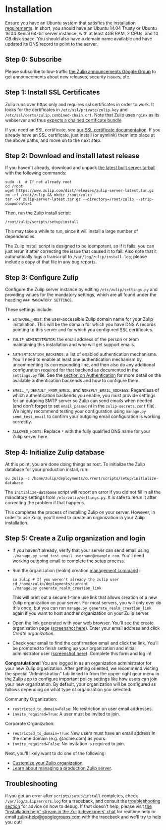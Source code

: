 # Installation

Ensure you have an Ubuntu system that satisfies [the installation
requirements](prod-requirements.html).  In short, you should have an
Ubuntu 14.04 Trusty or Ubuntu 16.04 Xenial 64-bit server instance,
with at least 4GB RAM, 2 CPUs, and 10 GB disk space.  You should also
have a domain name available and have updated its DNS record to point
to the server.

## Step 0: Subscribe

Please subscribe to low-traffic [the Zulip announcements Google
Group](https://groups.google.com/forum/#!forum/zulip-announce) to get
announcements about new releases, security issues, etc.

## Step 1: Install SSL Certificates

Zulip runs over https only and requires ssl certificates in order to
work. It looks for the certificates in `/etc/ssl/private/zulip.key`
and `/etc/ssl/certs/zulip.combined-chain.crt`.  Note that Zulip uses
`nginx` as its webserver and thus [expects a chained certificate
bundle](http://nginx.org/en/docs/http/configuring_https_servers.html)

If you need an SSL certificate, see [our SSL certificate
documentation](ssl-certificates.html).  If you already have an SSL
certificate, just install (or symlink) them into place at the above
paths, and move on to the next step.

## Step 2: Download and install latest release

If you haven't already, download and unpack [the latest built server
tarball](https://www.zulip.com/dist/releases/zulip-server-latest.tar.gz)
with the following commands:

```
sudo -i  # If not already root
cd /root
wget https://www.zulip.com/dist/releases/zulip-server-latest.tar.gz
rm -rf /root/zulip && mkdir /root/zulip
tar -xf zulip-server-latest.tar.gz --directory=/root/zulip --strip-components=1
```

Then, run the Zulip install script:
```
/root/zulip/scripts/setup/install
```

This may take a while to run, since it will install a large number of
dependencies.

The Zulip install script is designed to be idempotent, so if it fails,
you can just rerun it after correcting the issue that caused it to
fail.  Also note that it automatically logs a transcript to
`/var/log/zulip/install.log`; please include a copy of that file in
any bug reports.

## Step 3: Configure Zulip

Configure the Zulip server instance by editing `/etc/zulip/settings.py` and
providing values for the mandatory settings, which are all found under the
heading `### MANDATORY SETTINGS`.

These settings include:

- `EXTERNAL_HOST`: the user-accessible Zulip domain name for your Zulip
  installation. This will be the domain for which you have DNS A records
  pointing to this server and for which you configured SSL certificates.

- `ZULIP_ADMINISTRATOR`: the email address of the person or team maintaining
  this installation and who will get support emails.

- `AUTHENTICATION_BACKENDS`: a list of enabled authentication
  mechanisms.  You'll need to enable at least one authentication
  mechanism by uncommenting its corresponding line, and then also do
  any additional configuration required for that backend as documented
  in the `settings.py` file.  See the [section on
  Authentication](prod-authentication-methods.html) for more detail on the
  available authentication backends and how to configure them.

- `EMAIL_*`, `DEFAULT_FROM_EMAIL`, and `NOREPLY_EMAIL_ADDRESS`:
  Regardless of which authentication backends you enable, you must
  provide settings for an outgoing SMTP server so Zulip can send
  emails when needed (and don't forget to set `email_password` in
  the `zulip-secrets.conf` file).  We highly recommend testing
  your configuration using `manage.py send_test_email` to confirm
  your outgoing email configuration is working correctly.

- `ALLOWED_HOSTS`: Replace `*` with the fully qualified DNS name for
  your Zulip server here.

## Step 4: Initialize Zulip database

At this point, you are done doing things as root.  To initialize the
Zulip database for your production install, run:

```
su zulip -c /home/zulip/deployments/current/scripts/setup/initialize-database
```

The `initialize-database` script will report an error if you did not
fill in all the mandatory settings from `/etc/zulip/settings.py`.  It
is safe to rerun it after correcting the problem if that happens.

This completes the process of installing Zulip on your server.
However, in order to use Zulip, you'll need to create an organization
in your Zulip installation.

## Step 5: Create a Zulip organization and login

* If you haven't already, verify that your server can send email using
`./manage.py send_test_email username@example.com`.  You'll need
working outgoing email to complete the setup process.

* Run the organization (realm) creation [management
command](prod-maintain-secure-upgrade.html#management-commands) :

  ```
  su zulip # If you weren't already the zulip user
  cd /home/zulip/deployments/current
  ./manage.py generate_realm_creation_link
  ```

  This will print out a secure 1-time use link that allows creation of a
  new Zulip organization on your server.  For most servers, you will
  only ever do this once, but you can run `manage.py
  generate_realm_creation_link` again if you want to host another
  organization on your Zulip server.

* Open the link generated with your web browser. You'll see the create
organization page ([screenshot here](_static/zulip-create-realm.png)).
Enter your email address and click *Create organization*.

* Check your email to find the confirmation email and click the
link. You'll be prompted to finish setting up your organization and
initial administrator user ([screenshot
here](_static/zulip-create-user-and-org.png)).  Complete this form and
log in!

**Congratulations!** You are logged in as an organization
administrator for your new Zulip organization.  After getting
oriented, we recommend visiting the special "Administration" tab
linked to from the upper-right gear menu in the Zulip app to configure
important policy settings like how users can join your new
organization. By default, your organization will be configured as
follows depending on what type of organization you selected:

Community Organization:
* `restricted_to_domain=False`: No restriction on user email addresses.
* `invite_required=True`: A user must be invited to join.

Corporate Organization:
* `restricted_to_domain=True`: New users must have an email address in the same domain (e.g. @acme.com) as yours.
* `invite_required=False`: No invitation is required to join.

Next, you'll likely want to do one of the following:

* [Customize your Zulip organization](prod-customize.html).
* [Learn about managing a production Zulip server](prod-maintain-secure-upgrade.html).

## Troubleshooting

If you get an error after `scripts/setup/install` completes, check
`/var/log/zulip/errors.log` for a traceback, and consult the
[troubleshooting section](prod-troubleshooting.html) for advice on
how to debug.  If that doesn't help, please visit [the "installation
help" stream in the Zulip developers'
chat](https://zulip.tabbott.net/#narrow/stream/installation.20help)
for realtime help or email zulip-help@googlegroups.com with the
traceback and we'll try to help you out!
